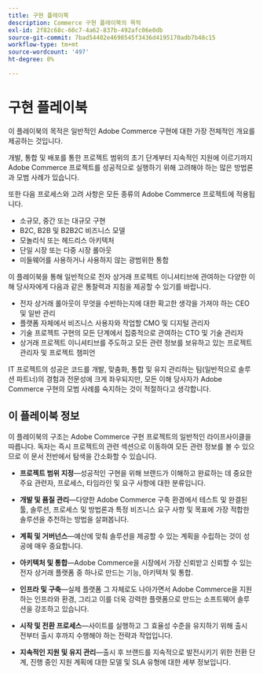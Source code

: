 ```yaml
---
title: 구현 플레이북
description: Commerce 구현 플레이북의 목적
exl-id: 2f82c68c-60c7-4a62-837b-492afc06e0db
source-git-commit: 7bad54402e4698545f3436d4195170adb7b48c15
workflow-type: tm+mt
source-wordcount: '497'
ht-degree: 0%

---
```


# 구현 플레이북

이 플레이북의 목적은 일반적인 Adobe Commerce 구현에 대한 가장 전체적인 개요를 제공하는 것입니다.

개발, 통합 및 배포를 통한 프로젝트 범위의 초기 단계부터 지속적인 지원에 이르기까지 Adobe Commerce 프로젝트를 성공적으로 실행하기 위해 고려해야 하는 많은 방법론과 모범 사례가 있습니다.

또한 다음 프로세스와 고려 사항은 모든 종류의 Adobe Commerce 프로젝트에 적용됩니다.

- 소규모, 중간 또는 대규모 구현
- B2C, B2B 및 B2B2C 비즈니스 모델
- 모놀리식 또는 헤드리스 아키텍처
- 단일 시장 또는 다중 시장 롤아웃
- 미들웨어를 사용하거나 사용하지 않는 광범위한 통합

이 플레이북을 통해 일반적으로 전자 상거래 프로젝트 이니셔티브에 관여하는 다양한 이해 당사자에게 다음과 같은 통찰력과 지침을 제공할 수 있기를 바랍니다.

- 전자 상거래 롤아웃이 무엇을 수반하는지에 대한 확고한 생각을 가져야 하는 CEO 및 일반 관리
- 플랫폼 자체에서 비즈니스 사용자와 작업할 CMO 및 디지털 관리자
- 기술 프로젝트 구현의 모든 단계에서 집중적으로 관여하는 CTO 및 기술 관리자
- 상거래 프로젝트 이니셔티브를 주도하고 모든 관련 정보를 보유하고 있는 프로젝트 관리자 및 프로젝트 챔피언

IT 프로젝트의 성공은 코드를 개발, 맞춤화, 통합 및 유지 관리하는 팀(일반적으로 솔루션 파트너)의 경험과 전문성에 크게 좌우되지만, 모든 이해 당사자가 Adobe Commerce 구현의 모범 사례를 숙지하는 것이 적절하다고 생각합니다.

## 이 플레이북 정보

이 플레이북의 구조는 Adobe Commerce 구현 프로젝트의 일반적인 라이프사이클을 따릅니다. 독자는 즉시 프로젝트의 관련 섹션으로 이동하여 모든 관련 정보를 볼 수 있으므로 이 문서 전반에서 탐색을 간소화할 수 있습니다.

- **프로젝트 범위 지정**—성공적인 구현을 위해 브랜드가 이해하고 완료하는 데 중요한 주요 관련자, 프로세스, 타임라인 및 요구 사항에 대한 분류입니다.

- **개발 및 품질 관리**—다양한 Adobe Commerce 구축 환경에서 테스트 및 완결된 툴, 솔루션, 프로세스 및 방법론과 특정 비즈니스 요구 사항 및 목표에 가장 적합한 솔루션을 추천하는 방법을 살펴봅니다.

- **계획 및 거버넌스**—예산에 맞춰 솔루션을 제공할 수 있는 계획을 수립하는 것이 성공에 매우 중요합니다.

- **아키텍처 및 통합**—Adobe Commerce을 시장에서 가장 신뢰받고 신뢰할 수 있는 전자 상거래 플랫폼 중 하나로 만드는 기능, 아키텍처 및 통합.

- **인프라 및 구축**—실제 플랫폼 그 자체로도 나아가면서 Adobe Commerce을 지원하는 인프라와 환경, 그리고 이를 더욱 강력한 플랫폼으로 만드는 소프트웨어 솔루션을 강조하고 있습니다.

- **시작 및 전환 프로세스**—사이트를 실행하고 그 효율성 수준을 유지하기 위해 출시 전부터 출시 후까지 수행해야 하는 전략과 작업입니다.

- **지속적인 지원 및 유지 관리**—출시 후 브랜드를 지속적으로 발전시키기 위한 전환 단계, 진행 중인 지원 계획에 대한 모델 및 SLA 유형에 대한 세부 정보입니다.
